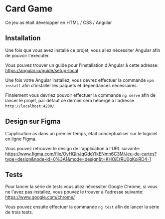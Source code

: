 # Card Game

Ce jeu as était développer en HTML / CSS / Angular

## Installation

Une fois que vous avez installé ce projet, vous allez nécessiter Angular afin de pouvoir l'exécuter.

Vous pouvez trouver un guide pour l'installation d'Angular à cette adresse:
https://angular.io/guide/setup-local

Une fois votre Angular installez, vous devrez effectuer la commande `npm install` afin d'installer les paquets et dépendances nécessaires.

Finalement vous devriez pouvoir effectuer la commande `ng serve` afin de lancer le projet, par défaut ce dernier sera hébergé à l'adresse `http://localhost:4200/`.

## Design sur Figma

L'application as dans un premier temps, était conceptualiser sur le logiciel en ligne Figma.

Vous pouvez retrouver le design de l'application à l'URL suivante:
https://www.figma.com/file/OyHQlnJqGdeYIkENmn6C3M/Jeu-de-cartes?type=design&node-id=0%3A1&mode=design&t=KHOjErRU0gKoiRD4-1

## Tests

Pour lancer la série de tests vous allez nécessiter Google Chrome, si vous ne l'avez pas installez, vous pouvez le trouver à l'adresse suivante:
https://www.google.com/chrome/

Vous pouvez ensuite effectuer la commande `ng test` afin de lancer la série de trois tests.